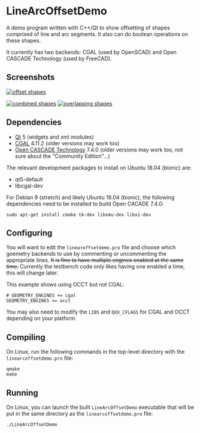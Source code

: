 # LineArcOffsetDemo

A demo program written with C++/Qt to show offsetting of shapes comprised of line and arc segments. It also can do boolean operations on these shapes.

It currently has two backends: CGAL (used by OpenSCAD) and Open CASCADE Technology (used by FreeCAD).

## Screenshots

[![offset shapes](https://i.imgur.com/bPJmiXwm.png "offset shapes")](https://i.imgur.com/bPJmiXw.png)

[![combined shapes](https://i.imgur.com/dlGJi19m.png "combined shapes")](https://i.imgur.com/dlGJi19.png)
[![overlapping shapes](https://i.imgur.com/t0Ig0Jzm.png "overlapping shapes")](https://i.imgur.com/t0Ig0Jz.png)

## Dependencies

* [Qt](https://www.qt.io/) 5 (widgets and xml modules)
* [CGAL](https://www.cgal.org/) 4.11.2 (older versions may work too)
* [Open CASCADE Technology](https://www.opencascade.com/content/latest-release) 7.4.0 (older versions may work too, not sure about the "Community Edition"...)

The relevant development packages to install on Ubuntu 18.04 (bionic) are:

* qt5-default
* libcgal-dev

For Debian 9 (stretch) and likely Ubuntu 18.04 (bionic), the following dependencies need to be installed to build Open CACADE 7.4.0:

```
sudo apt-get install cmake tk-dev libxmu-dev libxi-dev
```

## Configuring

You will want to edit the `linearoffsetdemo.pro` file and choose which goemetry backends to use by commenting or uncommenting the appropriate lines. ~~It is fine to have multiple engines enabled at the same time.~~ Currently the testbench code only likes having one enabled a time, this will change later.

This example shows using OCCT but not CGAL:

```
# GEOMETRY_ENGINES += cgal
GEOMETRY_ENGINES += occt
```

You may also need to modify the `LIBS` and `QXX_CFLAGS` for CGAL and OCCT depending on your platform.

## Compiling

On Linux, run the following commands in the top-level directory with the `linearcoffsetdemo.pro` file:

```
qmake
make
```

## Running

On Linux, you can launch the built `LineArcOffsetDemo` executable that will be put in the same directory as the `linearcoffsetdemo.pro` file:

```
./LineArcOffsetDemo
```
